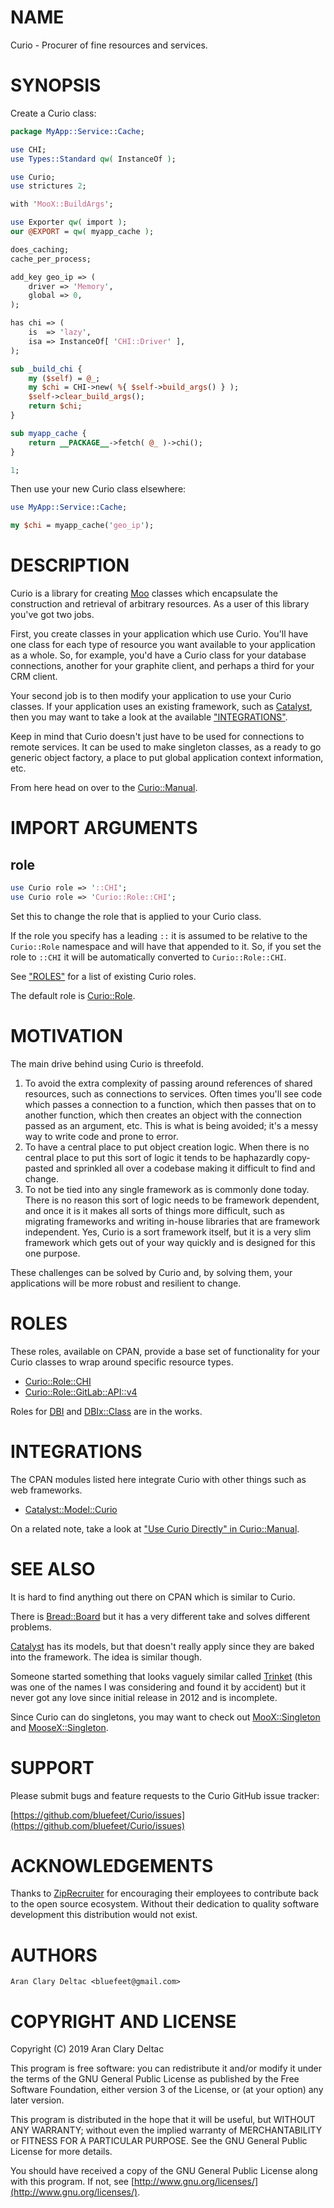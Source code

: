# NAME

Curio - Procurer of fine resources and services.

# SYNOPSIS

Create a Curio class:

```perl
package MyApp::Service::Cache;

use CHI;
use Types::Standard qw( InstanceOf );

use Curio;
use strictures 2;

with 'MooX::BuildArgs';

use Exporter qw( import );
our @EXPORT = qw( myapp_cache );

does_caching;
cache_per_process;

add_key geo_ip => (
    driver => 'Memory',
    global => 0,
);

has chi => (
    is  => 'lazy',
    isa => InstanceOf[ 'CHI::Driver' ],
);

sub _build_chi {
    my ($self) = @_;
    my $chi = CHI->new( %{ $self->build_args() } );
    $self->clear_build_args();
    return $chi;
}

sub myapp_cache {
    return __PACKAGE__->fetch( @_ )->chi();
}

1;
```

Then use your new Curio class elsewhere:

```perl
use MyApp::Service::Cache;

my $chi = myapp_cache('geo_ip');
```

# DESCRIPTION

Curio is a library for creating [Moo](https://metacpan.org/pod/Moo) classes which encapsulate the
construction and retrieval of arbitrary resources.  As a user of this
library you've got two jobs.

First, you create classes in your application which use Curio.  You'll
have one class for each type of resource you want available to your
application as a whole.  So, for example, you'd have a Curio class for
your database connections, another for your graphite client, and perhaps
a third for your CRM client.

Your second job is to then modify your application to use your Curio
classes.  If your application uses an existing framework, such as
[Catalyst](https://metacpan.org/pod/Catalyst), then you may want to take a look at the available
["INTEGRATIONS"](#integrations).

Keep in mind that Curio doesn't just have to be used for connections
to remote services.  It can be used to make singleton classes, as a
ready to go generic object factory, a place to put global application
context information, etc.

From here head on over to the [Curio::Manual](https://metacpan.org/pod/Curio::Manual).

# IMPORT ARGUMENTS

## role

```perl
use Curio role => '::CHI';
use Curio role => 'Curio::Role::CHI';
```

Set this to change the role that is applied to your Curio class.

If the role you specify has a leading `::` it is assumed to be
relative to the `Curio::Role` namespace and will have that appended
to it.  So, if you set the role to `::CHI` it will be automatically
converted to `Curio::Role::CHI`.

See ["ROLES"](#roles) for a list of existing Curio roles.

The default role is [Curio::Role](https://metacpan.org/pod/Curio::Role).

# MOTIVATION

The main drive behind using Curio is threefold.

1. To avoid the extra complexity of passing around references of shared
resources, such as connections to services.  Often times you'll see
code which passes a connection to a function, which then passes that
on to another function, which then creates an object with the connection
passed as an argument, etc.  This is what is being avoided; it's a messy
way to write code and prone to error.
2. To have a central place to put object creation logic.  When there is
no central place to put this sort of logic it tends to be haphazardly
copy-pasted and sprinkled all over a codebase making it difficult to
find and change.
3. To not be tied into any single framework as is commonly done today.
There is no reason this sort of logic needs to be framework dependent,
and once it is it makes all sorts of things more difficult, such as
migrating frameworks and writing in-house libraries that are framework
independent.  Yes, Curio is a sort framework itself, but it is a very
slim framework which gets out of your way quickly and is designed for
this one purpose.

These challenges can be solved by Curio and, by solving them,
your applications will be more robust and resilient to change.

# ROLES

These roles, available on CPAN, provide a base set of functionality
for your Curio classes to wrap around specific resource types.

- [Curio::Role::CHI](https://metacpan.org/pod/Curio::Role::CHI)
- [Curio::Role::GitLab::API::v4](https://metacpan.org/pod/Curio::Role::GitLab::API::v4)

Roles for [DBI](https://metacpan.org/pod/DBI) and [DBIx::Class](https://metacpan.org/pod/DBIx::Class) are in the works.

# INTEGRATIONS

The CPAN modules listed here integrate Curio with other things
such as web frameworks.

- [Catalyst::Model::Curio](https://metacpan.org/pod/Catalyst::Model::Curio)

On a related note, take a look at ["Use Curio Directly" in Curio::Manual](https://metacpan.org/pod/Curio::Manual#Use-Curio-Directly).

# SEE ALSO

It is hard to find anything out there on CPAN which is similar to
Curio.

There is [Bread::Board](https://metacpan.org/pod/Bread::Board) but it has a very different take and solves
different problems.

[Catalyst](https://metacpan.org/pod/Catalyst) has its models, but that doesn't really apply since they
are baked into the framework.  The idea is similar though.

Someone started something that looks vaguely similar called [Trinket](https://metacpan.org/pod/Trinket)
(this was one of the names I was considering and found it by accident)
but it never got any love since initial release in 2012 and is incomplete.

Since Curio can do singletons, you may want to check out
[MooX::Singleton](https://metacpan.org/pod/MooX::Singleton) and [MooseX::Singleton](https://metacpan.org/pod/MooseX::Singleton).

# SUPPORT

Please submit bugs and feature requests to the
Curio GitHub issue tracker:

[https://github.com/bluefeet/Curio/issues](https://github.com/bluefeet/Curio/issues)

# ACKNOWLEDGEMENTS

Thanks to [ZipRecruiter](https://www.ziprecruiter.com/)
for encouraging their employees to contribute back to the open
source ecosystem.  Without their dedication to quality software
development this distribution would not exist.

# AUTHORS

```
Aran Clary Deltac <bluefeet@gmail.com>
```

# COPYRIGHT AND LICENSE

Copyright (C) 2019 Aran Clary Deltac

This program is free software: you can redistribute it and/or modify
it under the terms of the GNU General Public License as published by
the Free Software Foundation, either version 3 of the License, or
(at your option) any later version.

This program is distributed in the hope that it will be useful,
but WITHOUT ANY WARRANTY; without even the implied warranty of
MERCHANTABILITY or FITNESS FOR A PARTICULAR PURPOSE.  See the
GNU General Public License for more details.

You should have received a copy of the GNU General Public License
along with this program.  If not, see [http://www.gnu.org/licenses/](http://www.gnu.org/licenses/).
